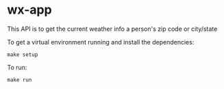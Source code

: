 # wx-app

This API is to get the current weather info a person's zip code or city/state

To get a virtual environment running and install the dependencies:

```
make setup
```

To run:

```
make run
```